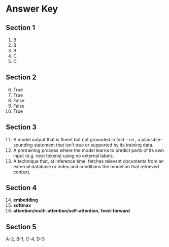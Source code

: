 # Answer Key

## Section 1

1. B  
2. B  
3. B  
4. C  
5. C  

## Section 2

6. True  
7. True  
8. False  
9. False  
10. True  

## Section 3

11. A model output that is fluent but not grounded in fact - i.e., a plausible-sounding statement that isn't true or supported by its training data.  
12. A pretraining process where the model learns to predict parts of its own input (e.g. next tokens) using no external labels.  
13. A technique that, at inference time, fetches relevant documents from an external database or index and conditions the model on that retrieved context.  

## Section 4

14. **embedding**  
15. **softmax**  
16. **attention/multi-attention/self-attention**, **feed-forward**  

## Section 5

A–2, B–1, C–4, D–3  